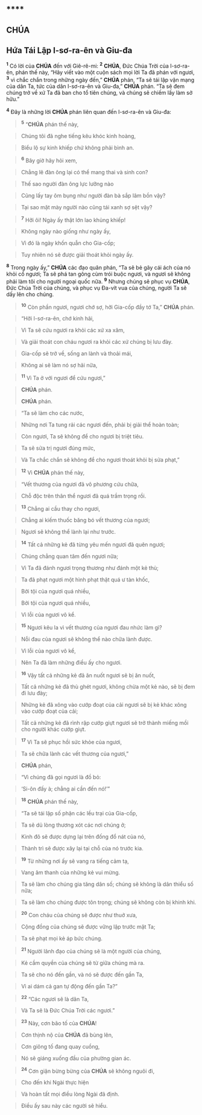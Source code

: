 # 

## ****

## CHÚA

## Hứa Tái Lập I-sơ-ra-ên và Giu-đa
<sup><b>1</b></sup> Có lời của **CHÚA** đến với Giê-rê-mi: <sup><b>2</b></sup> **CHÚA**, Đức Chúa Trời của I-sơ-ra-ên, phán thế này, “Hãy viết vào một cuộn sách mọi lời Ta đã phán với ngươi, <sup><b>3</b></sup> vì chắc chắn trong những ngày đến,” **CHÚA** phán, “Ta sẽ tái lập vận mạng của dân Ta, tức của dân I-sơ-ra-ên và Giu-đa,” **CHÚA** phán. “Ta sẽ đem chúng trở về xứ Ta đã ban cho tổ tiên chúng, và chúng sẽ chiếm lấy làm sở hữu.”

<sup><b>4</b></sup> Đây là những lời **CHÚA** phán liên quan đến I-sơ-ra-ên và Giu-đa:


> <sup><b>5</b></sup> “**CHÚA** phán thế này,
>


> Chúng tôi đã nghe tiếng kêu khóc kinh hoàng,
>


> Biểu lộ sự kinh khiếp chứ không phải bình an.
>


> <sup><b>6</b></sup> Bây giờ hãy hỏi xem,
>


> Chẳng lẽ đàn ông lại có thể mang thai và sinh con?
>


> Thế sao người đàn ông lực lưỡng nào
>


> Cũng lấy tay ôm bụng như người đàn bà sắp lâm bồn vậy?
>


> Tại sao mặt mày người nào cũng tái xanh sợ sệt vậy?
>


> <sup><b>7</b></sup> Hỡi ôi! Ngày ấy thật lớn lao khủng khiếp!
>


> Không ngày nào giống như ngày ấy,
>


> Vì đó là ngày khốn quẫn cho Gia-cốp;
>


> Tuy nhiên nó sẽ được giải thoát khỏi ngày ấy.
>

<sup><b>8</b></sup> Trong ngày ấy,” **CHÚA** các đạo quân phán, “Ta sẽ bẻ gãy cái ách của nó khỏi cổ ngươi; Ta sẽ phá tan gông cùm trói buộc ngươi, và ngươi sẽ không phải làm tôi cho người ngoại quốc nữa. <sup><b>9</b></sup> Nhưng chúng sẽ phục vụ **CHÚA**, Đức Chúa Trời của chúng, và phục vụ Đa-vít vua của chúng, người Ta sẽ dấy lên cho chúng.


> <sup><b>10</b></sup> Còn phần ngươi, ngươi chớ sợ, hỡi Gia-cốp đầy tớ Ta,” **CHÚA** phán.
>


> “Hỡi I-sơ-ra-ên, chớ kinh hãi,
>


> Vì Ta sẽ cứu ngươi ra khỏi các xứ xa xăm,
>


> Và giải thoát con cháu ngươi ra khỏi các xứ chúng bị lưu đày.
>


> Gia-cốp sẽ trở về, sống an lành và thoải mái,
>


> Không ai sẽ làm nó sợ hãi nữa,
>


> <sup><b>11</b></sup> Vì Ta ở với ngươi để cứu ngươi,”
>


> **CHÚA** phán.
> 
> **CHÚA** phán.
>


> “Ta sẽ làm cho các nước,
>


> Những nơi Ta tung rải các ngươi đến, phải bị giải thể hoàn toàn;
>


> Còn ngươi, Ta sẽ không để cho ngươi bị triệt tiêu.
>


> Ta sẽ sửa trị ngươi đúng mức,
>


> Và Ta chắc chắn sẽ không để cho ngươi thoát khỏi bị sửa phạt,”
>


> <sup><b>12</b></sup> Vì **CHÚA** phán thế này,
>


> “Vết thương của ngươi đã vô phương cứu chữa,
>


> Chỗ độc trên thân thể ngươi đã quá trầm trọng rồi.
>


> <sup><b>13</b></sup> Chẳng ai cầu thay cho ngươi,
>


> Chẳng ai kiếm thuốc băng bó vết thương của ngươi;
>


> Ngươi sẽ không thể lành lại như trước.
>


> <sup><b>14</b></sup> Tất cả những kẻ đã từng yêu mến ngươi đã quên ngươi;
>


> Chúng chẳng quan tâm đến ngươi nữa;
>


> Vì Ta đã đánh ngươi trọng thương như đánh một kẻ thù;
>


> Ta đã phạt ngươi một hình phạt thật quá ư tàn khốc,
>


> Bởi tội của ngươi quá nhiều,
> 
> Bởi tội của ngươi quá nhiều,
>


> Vì lỗi của ngươi vô kể.
>


> <sup><b>15</b></sup> Ngươi kêu la vì vết thương của ngươi đau nhức làm gì?
>


> Nỗi đau của ngươi sẽ không thể nào chữa lành được.
>


> Vì lỗi của ngươi vô kể,
>


> Nên Ta đã làm những điều ấy cho ngươi.
>


> <sup><b>16</b></sup> Vậy tất cả những kẻ đã ăn nuốt ngươi sẽ bị ăn nuốt,
>


> Tất cả những kẻ đã thù ghét ngươi, không chừa một kẻ nào, sẽ bị đem đi lưu đày;
>


> Những kẻ đã xông vào cướp đoạt của cải ngươi sẽ bị kẻ khác xông vào cướp đoạt của cải;
>


> Tất cả những kẻ đã rình rập cướp giựt ngươi sẽ trở thành miếng mồi cho người khác cướp giựt.
>


> <sup><b>17</b></sup> Vì Ta sẽ phục hồi sức khỏe của ngươi,
>


> Ta sẽ chữa lành các vết thương của ngươi,”
>


> **CHÚA** phán,
>


> “Vì chúng đã gọi ngươi là đồ bỏ:
>


> ‘Si-ôn đấy à; chẳng ai cần đến nó!’”
>


> <sup><b>18</b></sup> **CHÚA** phán thế này,
>


> “Ta sẽ tái lập số phận các lều trại của Gia-cốp,
>


> Ta sẽ dủ lòng thương xót các nơi chúng ở;
>


> Kinh đô sẽ được dựng lại trên đống đổ nát của nó,
>


> Thành trì sẽ được xây lại tại chỗ của nó trước kia.
>


> <sup><b>19</b></sup> Từ những nơi ấy sẽ vang ra tiếng cảm tạ,
>


> Vang âm thanh của những kẻ vui mừng.
>


> Ta sẽ làm cho chúng gia tăng dân số; chúng sẽ không là dân thiểu số nữa;
>


> Ta sẽ làm cho chúng được tôn trọng; chúng sẽ không còn bị khinh khi.
>


> <sup><b>20</b></sup> Con cháu của chúng sẽ được như thuở xưa,
>


> Cộng đồng của chúng sẽ được vững lập trước mặt Ta;
>


> Ta sẽ phạt mọi kẻ áp bức chúng.
>


> <sup><b>21</b></sup> Người lãnh đạo của chúng sẽ là một người của chúng,
>


> Kẻ cầm quyền của chúng sẽ từ giữa chúng mà ra.
>


> Ta sẽ cho nó đến gần, và nó sẽ được đến gần Ta,
>


> Vì ai dám cả gan tự động đến gần Ta?”
>


> <sup><b>22</b></sup> “Các ngươi sẽ là dân Ta,
>


> Và Ta sẽ là Đức Chúa Trời các ngươi.”
>


> <sup><b>23</b></sup> Này, cơn bão tố của **CHÚA**!
>


> Cơn thịnh nộ của **CHÚA** đã bùng lên,
>


> Cơn giông tố đang quay cuồng,
>


> Nó sẽ giáng xuống đầu của phường gian ác.
>


> <sup><b>24</b></sup> Cơn giận bừng bừng của **CHÚA** sẽ không nguôi đi,
>


> Cho đến khi Ngài thực hiện
>


> Và hoàn tất mọi điều lòng Ngài đã định.
>


> Điều ấy sau này các người sẽ hiểu.
>